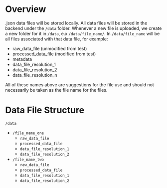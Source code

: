 
# Overview
.json data files will be stored locally. All data files will be stored in the backend under the ``/data`` folder. Whenever a new file is uploaded, we create a new folder for it in ``/data``, e.x ``/data/file_name/``. In ``/data/file_name`` will be all files associated with that data file, for example:
 - raw_data_file (unmodified from test)
 - processed_data_file (modified from test)
 - metadata
 - data_file_resolution_1
 - data_file_resolution_2
 - data_file_resolution_n


All of these names above are suggestions for the file use and should not necessarily be taken as the file name for the files.

# Data File Structure

``/data``
- ``/file_name_one``
  - ``raw_data_file``
  - ``processed_data_file``
  - ``data_file_resolution_1``
  - ``data_file_resolution_2``
- ``/file_name_two``
  - ``raw_data_file``
  - ``processed_data_file``
  - ``data_file_resolution_1``
  - ``data_file_resolution_2``